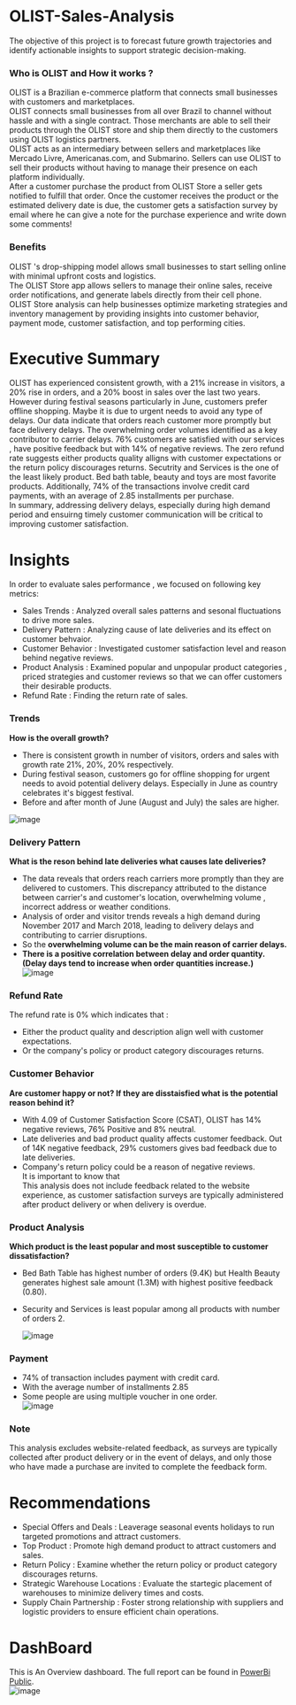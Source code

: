 # OLIST-Sales-Analysis
The objective of this project is to forecast future growth trajectories and identify actionable insights to support strategic decision-making.
### Who is OLIST and How it works ? 
OLIST is a Brazilian e-commerce platform that connects small businesses with customers and marketplaces. <br> OLIST connects small businesses from all over Brazil to channel without hassle and with a single contract. Those merchants are able to sell their products through the OLIST store and ship them directly to the customers using OLIST logistics partners.<br>
OLIST acts as an intermediary between sellers and marketplaces like Mercado Livre, Americanas.com, and Submarino. Sellers can use OLIST to sell their products without having to manage their presence on each platform individually. <br>
After a customer purchase the product from OLIST Store a seller gets notified to fulfill that order. Once the customer receives the product or the estimated delivery date is due, the customer gets a satisfaction survey by email where he can give a note for the purchase experience and write down some comments!
### Benefits 
OLIST 's drop-shipping model allows small businesses to start selling online with minimal upfront costs and logistics.<br>
The OLIST Store app allows sellers to manage their online sales, receive order notifications, and generate labels directly from their cell phone. <br>
OLIST Store analysis can help businesses optimize marketing strategies and inventory management by providing insights into customer behavior, payment mode, customer satisfaction, and top performing cities. 
# Executive Summary
OLIST has experienced consistent growth, with a 21% increase in visitors, a 20% rise in orders, and a 20% boost in sales over the last two years. However during festival seasons particularly in June, customers prefer offline shopping. Maybe it is due to urgent needs to avoid any type of delays. Our data indicate that orders reach customer more promptly but face delivery delays. The overwhelming order volumes identified as a key contributor to carrier delays. 76% customers are satisfied with our services , have positive feedback but with 14% of negative reviews. The zero refund rate suggests either products quality alligns with customer expectations or the return policy discourages returns. Secutrity and Services is the one of the least likely product. Bed bath table, beauty and toys are most favorite products. Additionally, 74% of the transactions involve credit card payments, with an average of 2.85 installments per purchase. <br>
In summary, addressing delivery delays, especially during high demand period and ensuirng timely customer communication will be critical to improving customer satisfaction.
# Insights
In order to evaluate sales performance , we focused on following key metrics:
* Sales Trends : Analyzed overall sales patterns and sesonal fluctuations to drive more sales. <br>
* Delivery Pattern : Analyzing cause of late deliveries and its effect on customer behvaior. <br>
* Customer Behavior : Investigated customer satisfaction level and reason behind negative reviews. <br>
* Product Analysis : Examined popular and unpopular product categories , priced strategies and customer reviews so that we can offer customers their desirable products. <br>
* Refund Rate : Finding the return rate of sales.
 
 ### Trends
 **How is the overall growth?**
   * There is consistent growth in number of visitors, orders and sales with growth rate 21%, 20%, 20% respectively. <br>
   * During festival season, customers go for offline shopping for urgent needs to avoid potential delivery delays. Especially in June as country celebrates it's biggest festival. <br>
   * Before and after month of June (August and July) the sales are higher.
   
   ![image](https://github.com/user-attachments/assets/a130d442-e9ae-4c3d-8a4b-029ca884c342)

 ### Delivery Pattern
 **What is the reson behind late deliveries what causes late deliveries?**
   * The data reveals that orders reach carriers more promptly than they are delivered to customers. This discrepancy attributed to the distance between carrier's and customer's location, overwhelming volume , 
     incorrect address or weather conditions.<br>
   * Analysis of order and visitor trends reveals a high demand during November 2017 and March 2018, leading to delivery delays and contributing to carrier disruptions.<br>
   * So the **overwhelming volume can be the main reason of carrier delays.** <br>
   * **There is a positive correlation between delay and order quantity.(Delay days tend to increase when order quantities increase.)**
     <br>
     ![image](https://github.com/user-attachments/assets/710dc833-9987-4468-99de-e26c344f5dcd)
### Refund Rate 
The refund rate is 0% which indicates that :
* Either the product quality and description align well with customer expectations. <br>
* Or the company's policy or product category discourages returns.
 ### Customer Behavior 
 **Are customer happy or not? If they are disstaisfied what is the potential reason behind it?**
   * With 4.09 of Customer Satisfaction Score (CSAT), OLIST has 14% negative reviews, 76% Positive and 8% neutral. <br>
   * Late deliveries and bad product quality affects customer feedback. Out of 14K negative feedback, 29% customers gives bad feedback due to late deliveries.<br>
   * Company's return policy could be a reason of negative reviews.<br>
   It is important to know that <br>
   This analysis does not include feedback related to the website experience, as customer satisfaction surveys are typically administered after product delivery or when delivery is overdue.
 ### Product Analysis 
 **Which product is the least popular and most susceptible to customer dissatisfaction?**
   * Bed Bath Table has highest number of orders (9.4K) but Health Beauty generates highest sale amount (1.3M) with highest positive feedback (0.80).<br>
   * Security and Services is least popular among all products with number of orders 2.<br>
   
     ![image](https://github.com/user-attachments/assets/def8002c-a7c2-4e54-899f-f956c765c06e)

 ### Payment
   * 74% of transaction includes payment with credit card.<br>
   * With the average number of installments 2.85 <br>
   * Some people are using multiple voucher in one order.
     <br>
     ![image](https://github.com/user-attachments/assets/907c9c08-5f9a-4fdd-abe2-0d74d775790a)

### Note 
This analysis excludes website-related feedback, as surveys are typically collected after product delivery or in the event of delays, and only those who have made a purchase are invited to complete the feedback form.

# Recommendations
 * Special Offers and Deals : Leaverage seasonal events holidays to run targeted promotions and attract customers.
 * Top Product : Promote high demand product to attract customers and sales.
 * Return Policy : Examine whether the return policy or product category discourages returns.
 * Strategic Warehouse Locations : Evaluate the startegic placement of warehouses to minimize delivery times and costs.
 * Supply Chain Partnership : Foster strong relationship with suppliers and logistic providers to ensure efficient chain operations.

# DashBoard 
This is An Overview dashboard. The full report can be found in [PowerBi Public](https://app.powerbi.com/view?r=eyJrIjoiMzgyODQ4Y2MtM2UxYy00ZGNkLWJjMmYtNDBkMTZiMjM4N2Y1IiwidCI6ImY5MmRjNzUyLWRjY2UtNDVkZi05YmI4LWM1NGMwNzYxZWNhMiJ9&pageName=b983d8cd8060e0a612e0). 
<br>
![image](https://github.com/user-attachments/assets/2e080723-d37e-4794-9f69-045c50e8e147)




